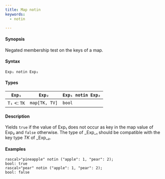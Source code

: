 ```yaml
---
title: Map notin
keywords:
  - notin

---
```


#### Synopsis

Negated membership test on the keys of a map.

#### Syntax

`Exp₁ notin Exp₂`

#### Types

| `Exp₁`           |  `Exp₂`         | `Exp₁ notin Exp₂`  |
| --- | --- | --- |
| `T₁`  <: `TK`  |  `map[TK, TV]` | `bool`                |


#### Description

Yields `true` if the value of Exp₁ does not occur as key in the map value of Exp₂ and `false` otherwise. 
The type of _Exp_₁ should be compatible with the key type _TK_ of _Exp_₂.

#### Examples


```rascal-shell 
rascal>"pineapple" notin ("apple": 1, "pear": 2);
bool: true
rascal>"pear" notin ("apple": 1, "pear": 2);
bool: false
```


